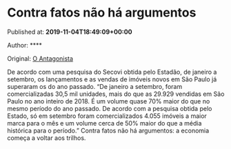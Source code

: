 
# Contra fatos não há argumentos

Published at: **2019-11-04T18:49:09+00:00**

Author: ****

Original: [O Antagonista](https://www.oantagonista.com/economia/contra-fatos-nao-ha-argumentos/)

De acordo com uma pesquisa do Secovi obtida pelo Estadão, de janeiro a setembro, os lançamentos e as vendas de imóveis novos em São Paulo já superaram os do ano passado.
“De janeiro a setembro, foram comercializadas 30,5 mil unidades, mais do que as 29.929 vendidas em São Paulo no ano inteiro de 2018. É um volume quase 70% maior do que no mesmo período do ano passado. De acordo com a pesquisa obtida pelo Estado, só em setembro foram comercializados 4.055 imóveis a maior marca para o mês e um volume cerca de 50% maior do que a média histórica para o período.”
Contra fatos não há argumentos: a economia começa a voltar aos trilhos.
